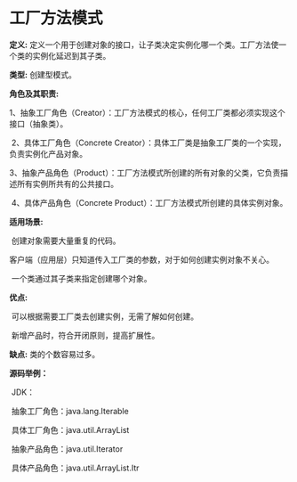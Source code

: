 # 工厂方法模式

**定义:**  定义一个用于创建对象的接口，让子类决定实例化哪一个类。工厂方法使一个类的实例化延迟到其子类。

**类型:** 创建型模式。

**角色及其职责:**

​	1、抽象工厂角色（Creator）：工厂方法模式的核心，任何工厂类都必须实现这个接口（抽象类）。

​	2、具体工厂角色（Concrete Creator）：具体工厂类是抽象工厂类的一个实现，负责实例化产品对象。

​	3、抽象产品角色（Product）：工厂方法模式所创建的所有对象的父类，它负责描述所有实例所共有的公共接口。

​	4、具体产品角色（Concrete Product）：工厂方法模式所创建的具体实例对象。

**适用场景:**

​	创建对象需要大量重复的代码。

​	客户端（应用层）只知道传入工厂类的参数，对于如何创建实例对象不关心。

​	一个类通过其子类来指定创建哪个对象。

**优点:** 

​	可以根据需要工厂类去创建实例，无需了解如何创建。

​	新增产品时，符合开闭原则，提高扩展性。

**缺点:** 类的个数容易过多。



**源码举例：**

​	JDK：

​	抽象工厂角色：java.lang.Iterable

​	具体工厂角色：java.util.ArrayList

​	抽象产品角色：java.util.Iterator

​	具体产品角色：java.util.ArrayList.Itr
